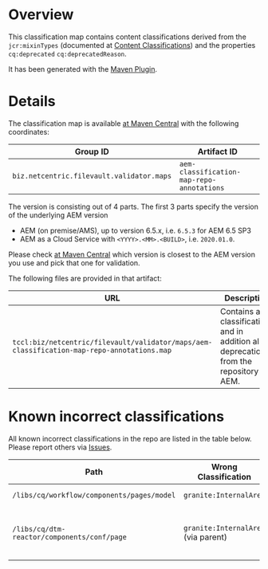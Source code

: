 # Overview
This classification map contains content classifications derived from the `jcr:mixinTypes` (documented at [Content Classifications][1]) and the properties `cq:deprecated` `cq:deprecatedReason`.

It has been generated with the [Maven Plugin][2].

# Details
The classification map is available [at Maven Central][3] with the following coordinates:

Group ID | Artifact ID
--- | --- 
`biz.netcentric.filevault.validator.maps` | `aem-classification-map-repo-annotations`


The version is consisting out of 4 parts.
The first 3 parts specify the version of the underlying AEM version

- AEM (on premise/AMS), up to version 6.5.x, i.e. `6.5.3` for AEM 6.5 SP3
- AEM as a Cloud Service with `<YYYY>.<MM>.<BUILD>`, i.e. `2020.01.0`.

Please check [at Maven Central][3] which version is closest to the AEM version you use and pick that one for validation.

The following files are provided in that artifact:

URL| Description
--- | ---
`tccl:biz/netcentric/filevault/validator/maps/aem-classification-map-repo-annotations.map` | Contains all classifications and in addition also deprecations from the repository of AEM.

# Known incorrect classifications

All known incorrect classifications in the repo are listed in the table below. Please report others via [Issues](https://github.com/Netcentric/aem-classification/issues).

Path | Wrong Classification | Usage Examples | Wrong in version |  Reported (and tracked in)
--- | --- | --- | --- | ---
`/libs/cq/workflow/components/pages/model` | `granite:InternalArea` | Workflow Models | 6.5.3 and 2020.3.2483 | https://daycare.day.com/content/home/netcentric/netcentric_de/aemasacloudservice/208727.html (CQ-4291242) 
`/libs/cq/dtm-reactor/components/conf/page` | `granite:InternalArea` (via parent) | Launch Cloud Configurations use that artificial resource type | 6.5.3 and 2020.3.2483 | -

[1]: https://docs.adobe.com/content/help/en/experience-manager-65/deploying/upgrading/sustainable-upgrades.html#content-classifications
[2]: ../../aem-classification-maven-plugin/README.md
[3]: https://search.maven.org/search?q=g:biz.netcentric.filevault.validator.maps%20AND%20a:aem-classification-map-repo-annotations
